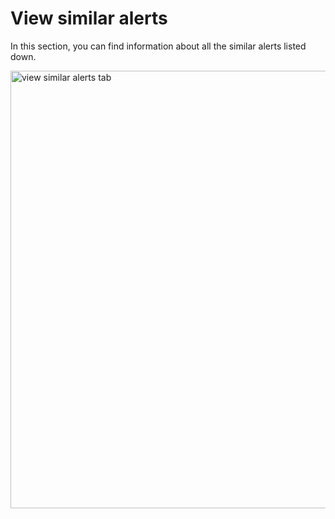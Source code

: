 # View similar alerts

In this section, you can find information about all the similar alerts listed down.

<img src="/thehive/images/user-guides/analyst-corner/alerts/alerts-similar-alerts-tab.png" alt=" view similar alerts tab " width="700" height="700"/>